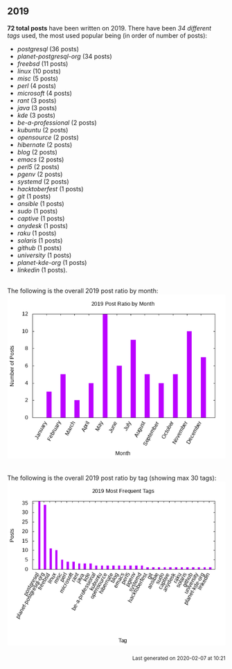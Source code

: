 ## 2019 

**72 total posts** have been written on 2019.
There have been *34 different tags* used, the most
used popular being (in order of number of posts):
 
- *postgresql* (36 posts)  
- *planet-postgresql-org* (34 posts)  
- *freebsd* (11 posts)  
- *linux* (10 posts)  
- *misc* (5 posts)  
- *perl* (4 posts)  
- *microsoft* (4 posts)  
- *rant* (3 posts)  
- *java* (3 posts)  
- *kde* (3 posts)  
- *be-a-professional* (2 posts)  
- *kubuntu* (2 posts)  
- *opensource* (2 posts)  
- *hibernate* (2 posts)  
- *blog* (2 posts)  
- *emacs* (2 posts)  
- *perl5* (2 posts)  
- *pgenv* (2 posts)  
- *systemd* (2 posts)  
- *hacktoberfest* (1 posts)  
- *git* (1 posts)  
- *ansible* (1 posts)  
- *sudo* (1 posts)  
- *captive* (1 posts)  
- *anydesk* (1 posts)  
- *raku* (1 posts)  
- *solaris* (1 posts)  
- *github* (1 posts)  
- *university* (1 posts)  
- *planet-kde-org* (1 posts)  
- *linkedin* (1 posts).<br/>
<br/>
The following is the overall 2019 post ratio by month:
<br/>
    <center>
      <img src="/images/stats/2019-months.png" alt="2019 post ratio per month" />
    </center>
<br/>

<br/>
The following is the overall 2019 post ratio by tag (showing max 30 tags):
<br/>
  <center>
    <img src="/images/stats/2019-tags.png" alt="2019 post ratio per tag" />
  </center>
<br/>

<div align="right">
<small>
Last generated on 2020-02-07 at 10:21
</small>
</div>

<br/>
